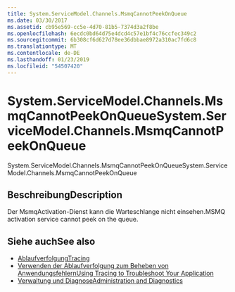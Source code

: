 ```yaml
---
title: System.ServiceModel.Channels.MsmqCannotPeekOnQueue
ms.date: 03/30/2017
ms.assetid: cb95e569-cc5e-4d70-81b5-7374d3a2f8be
ms.openlocfilehash: 6ecdc0bd64d75e4dcd4c57e1bf4c76ccfec349c2
ms.sourcegitcommit: 6b308cf6d627d78ee36dbbae8972a310ac7fd6c8
ms.translationtype: MT
ms.contentlocale: de-DE
ms.lasthandoff: 01/23/2019
ms.locfileid: "54507420"
---
```

# <a name="systemservicemodelchannelsmsmqcannotpeekonqueue"></a><span data-ttu-id="f1ce3-102">System.ServiceModel.Channels.MsmqCannotPeekOnQueue</span><span class="sxs-lookup"><span data-stu-id="f1ce3-102">System.ServiceModel.Channels.MsmqCannotPeekOnQueue</span></span>
<span data-ttu-id="f1ce3-103">System.ServiceModel.Channels.MsmqCannotPeekOnQueue</span><span class="sxs-lookup"><span data-stu-id="f1ce3-103">System.ServiceModel.Channels.MsmqCannotPeekOnQueue</span></span>  
  
## <a name="description"></a><span data-ttu-id="f1ce3-104">Beschreibung</span><span class="sxs-lookup"><span data-stu-id="f1ce3-104">Description</span></span>  
 <span data-ttu-id="f1ce3-105">Der MsmqActivation-Dienst kann die Warteschlange nicht einsehen.</span><span class="sxs-lookup"><span data-stu-id="f1ce3-105">MSMQ activation service cannot peek on the queue.</span></span>  
  
## <a name="see-also"></a><span data-ttu-id="f1ce3-106">Siehe auch</span><span class="sxs-lookup"><span data-stu-id="f1ce3-106">See also</span></span>
- [<span data-ttu-id="f1ce3-107">Ablaufverfolgung</span><span class="sxs-lookup"><span data-stu-id="f1ce3-107">Tracing</span></span>](../../../../../docs/framework/wcf/diagnostics/tracing/index.md)
- [<span data-ttu-id="f1ce3-108">Verwenden der Ablaufverfolgung zum Beheben von Anwendungsfehlern</span><span class="sxs-lookup"><span data-stu-id="f1ce3-108">Using Tracing to Troubleshoot Your Application</span></span>](../../../../../docs/framework/wcf/diagnostics/tracing/using-tracing-to-troubleshoot-your-application.md)
- [<span data-ttu-id="f1ce3-109">Verwaltung und Diagnose</span><span class="sxs-lookup"><span data-stu-id="f1ce3-109">Administration and Diagnostics</span></span>](../../../../../docs/framework/wcf/diagnostics/index.md)
